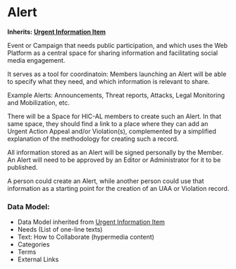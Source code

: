 # Alert

**Inherits: [Urgent Information Item](../blob/master/wiki/content-types/urgent-information-item.md)**

Event or Campaign that needs public participation, and which uses the Web Platform as a central space for sharing information and facilitating social media engagement.

It serves as a tool for coordinatoin: Members launching an Alert will be able to specify what they need, and which information is relevant to share.

Example Alerts: Announcements, Threat reports, Attacks, Legal Monitoring and Mobilization, etc.

There will be a Space for HIC-AL members to create such an Alert. In that same space, they should find a link to a place where they can add an Urgent Action Appeal and/or Violation(s), complemented by a simplified explanation of the methodology for creating such a record.

All information stored as an Alert will be signed personally by the Member. An Alert will need to be approved by an Editor or Administrator for it to be published.

A person could create an Alert, while another person could use that information as a starting point for the creation of an UAA or Violation record.



### Data Model:

- Data Model inherited from [Urgent Information Item](../blob/master/wiki/content-types/urgent-information-item.md)
- Needs (List of one-line texts)
- Text: How to Collaborate (hypermedia content)
- Categories
- Terms
- External Links
